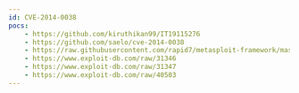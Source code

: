 ```yaml
---
id: CVE-2014-0038
pocs:
    - https://github.com/kiruthikan99/IT19115276
    - https://github.com/saelo/cve-2014-0038
    - https://raw.githubusercontent.com/rapid7/metasploit-framework/master/modules/exploits/linux/local/recvmmsg_priv_esc.rb
    - https://www.exploit-db.com/raw/31346
    - https://www.exploit-db.com/raw/31347
    - https://www.exploit-db.com/raw/40503
---
```

